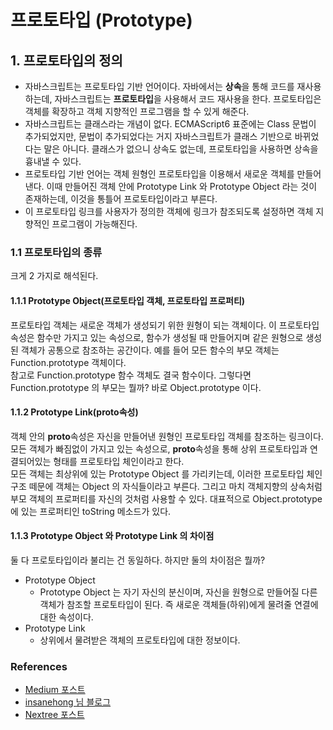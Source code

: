 # 프로토타입 \(Prototype\)

## 1. 프로토타입의 정의

* 자바스크립트는 프로토타입 기반 언어이다. 자바에서는 **상속**을 통해 코드를 재사용하는데, 자바스크립트는 **프로토타입**을 사용해서 코드 재사용을 한다. 프로토타입은 객체를 확장하고 객체 지향적인 프로그램을 할 수 있게 해준다.
* 자바스크립트는 클래스라는 개념이 없다. ECMAScript6 표준에는 Class 문법이 추가되었지만, 문법이 추가되었다는 거지 자바스크립트가 클래스 기반으로 바뀌었다는 말은 아니다. 클래스가 없으니 상속도 없는데, 프로토타입을 사용하면 상속을 흉내낼 수 있다.
* 프로토타입 기반 언어는 객체 원형인 프로토타입을 이용해서 새로운 객체를 만들어낸다. 이때 만들어진 객체 안에 Prototype Link 와 Prototype Object 라는 것이 존재하는데, 이것을 통틀어 프로토타입이라고 부른다.
* 이 프로토타입 링크를 사용자가 정의한 객체에 링크가 참조되도록 설정하면 객체 지향적인 프로그램이 가능해진다.

### 1.1 프로토타입의 종류

크게 2 가지로 해석된다.

#### 1.1.1 Prototype Object\(프로토타입 객체, 프로토타입 프로퍼티\)

프로토타입 객체는 새로운 객체가 생성되기 위한 원형이 되는 객체이다. 이 프로토타입 속성은 함수만 가지고 있는 속성으로, 함수가 생성될 때 만들어지며 같은 원형으로 생성된 객체가 공통으로 참조하는 공간이다. 예를 들어 모든 함수의 부모 객체는 Function.prototype 객체이다.  
참고로 Function.prototype 함수 객체도 결국 함수이다. 그렇다면 Function.prototype 의 부모는 뭘까? 바로 Object.prototype 이다.

#### 1.1.2 Prototype Link\(**proto**속성\)

객체 안의 **proto**속성은 자신을 만들어낸 원형인 프로토타입 객체를 참조하는 링크이다. 모든 객체가 빠짐없이 가지고 있는 속성으로, **proto**속성을 통해 상위 프로토타입과 연결되어있는 형태를 프로토타입 체인이라고 한다.  
모든 객체는 최상위에 있는 Prototype Object 를 가리키는데, 이러한 프로토타입 체인 구조 떼문에 객체는 Object 의 자식들이라고 부른다. 그리고 마치 객체지향의 상속처럼 부모 객체의 프로퍼티를 자신의 것처럼 사용할 수 있다. 대표적으로 Object.prototype 에 있는 프로퍼티인 toString 메소드가 있다.

#### 1.1.3 Prototype Object 와 Prototype Link 의 차이점

둘 다 프로토타입이라 불리는 건 동일하다. 하지만 둘의 차이점은 뭘까?

* Prototype Object
  * Prototype Object 는 자기 자신의 분신이며, 자신을 원형으로 만들어질 다른 객체가 참조할 프로토타입이 된다. 즉 새로운 객체들\(하위\)에게 물려줄 연결에 대한 속성이다.
* Prototype Link
  * 상위에서 물려받은 객체의 프로토타입에 대한 정보이다.

### References

* [Medium 포스트](https://medium.com/@bluesh55/javascript-prototype-%EC%9D%B4%ED%95%B4%ED%95%98%EA%B8%B0-f8e67c286b67)
* [insanehong 님 블로그](http://insanehong.kr/post/javascript-prototype/)
* [Nextree 포스트](http://www.nextree.co.kr/p7323/)

